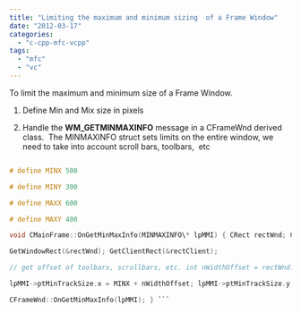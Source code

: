 ```yaml
---
title: "Limiting the maximum and minimum sizing  of a Frame Window"
date: "2012-03-17"
categories: 
  - "c-cpp-mfc-vcpp"
tags: 
  - "mfc"
  - "vc"
---
```


To limit the maximum and minimum size of a Frame Window.

1. Define Min and Mix size in pixels
    
2. Handle the **WM\_GETMINMAXINFO** message in a CFrameWnd derived class.  The MINMAXINFO struct sets limits on the entire window, we need to take into account scroll bars, toolbars,  etc
    

```c // Min and Mix size in pixels

# define MINX 500

# define MINY 300

# define MAXX 600

# define MAXY 400

void CMainFrame::OnGetMinMaxInfo(MINMAXINFO\* lpMMI) { CRect rectWnd; CRect rectClient;

GetWindowRect(&rectWnd); GetClientRect(&rectClient);

// get offset of toolbars, scrollbars, etc. int nWidthOffset = rectWnd.Width() - rectClient.Width(); int nHeightOffset = rectWnd.Height() - rectClient.Height();

lpMMI->ptMinTrackSize.x = MINX + nWidthOffset; lpMMI->ptMinTrackSize.y = MINY + nHeightOffset; lpMMI->ptMaxTrackSize.x = MAXX + nWidthOffset; lpMMI->ptMaxTrackSize.y = MAXY + nHeightOffset;

CFrameWnd::OnGetMinMaxInfo(lpMMI); } ```
